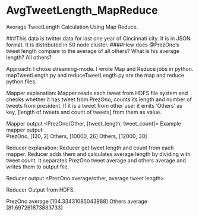 # AvgTweetLength_MapReduce
Average TweetLength Calculation Using Map Reduce.

###This data is twitter data for last one year of Cincinnati city. It is in JSON format. It is distributed in 50 node cluster.
####How does @PrezOno’s tweet length compare to the average of all others?  What is his average length?  All others?

Approach:
I chose streaming-mode. I wrote Map and Reduce jobs in python. mapTweetLength.py and reduceTweetLength.py are the map and reduce python files.

Mapper explanation: 
Mapper reads each tweet from HDFS file system and checks whether it has tweet from PrezOno, counts its length and number of tweets from president. If it is a tweet from other user it emits ‘Others’ as key, [length of tweets and count of tweets] from them as value.

Mapper output <PrezOno/Other, [tweet_length, tweet_count]>
Example mapper output:  
PrezOno, [120, 2]
Others, [10000, 26]
Others, [12000, 30]

Reducer explanation:
Reducer get tweet length and count from each mapper. Reducer adds them and calculates average length by dividing with tweet count. It separates PrezOno tweet average and others average and writes them to output file.

Reducer output <PrezOno average/other, average tweet length>

Reducer Output from HDFS.

PrezOno average	[104.33431085043988]
Others average	[81.697261873883733]


